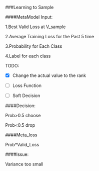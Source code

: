 ###Learning to Sample

 

####MetaModel Input:

1.Best Valid Loss at V_sample

2.Average Training Loss for the Past 5 time

3.Probability for Each Class

4.Label for each class 

TODO:

- [X] Change the actual value to the rank
- [ ] Loss Function
- [ ] Soft Decision
 

 

####Decision:

Prob>0.5 choose

Prob<0.5 drop

 

####Meta_loss

Prob*Valid_Loss

 

####Issue:

Variance too small